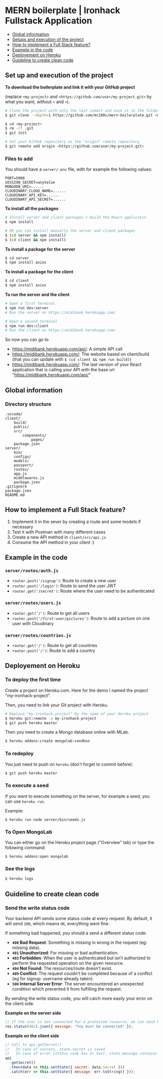 # MERN boilerplate | Ironhack Fullstack Application

- [Global information](#global-information)
- [Setups and execution of the project](#setups-and-execution-of-the-project)
- [How to implement a Full Stack feature?](#how-to-implement-a-full-stack-feature)
- [Example in the code](#example-in-the-code)
- [Deployement on Heroku](#deployement-on-heroku)
- [Guideline to create clean code](#guideline-to-create-clean-code)

## Set up and execution of the project

**To download the boilerplate and link it with your GitHub project**

(replace `<my-project>` and `<https://github.com/user/my-project.git>` by what you want, without `<` and `>`).

```sh
# Clone the project with only the last commit and save it in the folder <my-project>
$ git clone --depth=1 https://github.com/mc100s/mern-boilerplate.git <my-project>

$ cd <my-project>
$ rm -rf .git
$ git init

# Set your GitHub repository as the "origin" remote repository
$ git remote add origin <https://github.com/user/my-project.git>
```

### Files to add

You should have a `server/.env` file, with for example the following values:

```
PORT=5000
SESSION_SECRET=anyValue
MONGODB_URI=......
CLOUDINARY_CLOUD_NAME=......
CLOUDINARY_API_KEY=......
CLOUDINARY_API_SECRET=......
```

**To install all the packages**

```sh
# Install server and client packages + build the React applicatin
$ npm install

# OR you can install manually the server and client packages
$ (cd server && npm install)
$ (cd client && npm install)
```

**To install a package for the server**

```sh
$ cd server
$ npm install axios
```

**To install a package for the client**

```sh
$ cd client
$ npm install axios
```

**To run the server and the client**

```sh
# Open a first terminal
$ npm run dev:server
# Run the server on https://midibank.herokuapp.com/

# Open a second terminal
$ npm run dev:client
# Run the client on https://midibank.herokuapp.com/
```

So now you can go to

- https://midibank.herokuapp.com/api/: A simple API call
- https://midibank.herokuapp.com/: The website based on client/build (that you can update with `$ (cd client && npm run build)`)
- https://midibank.herokuapp.com/: The last version of your React application that is calling your API with the base url "https://midibank.herokuapp.com/api/"

## Global information

### Directory structure

```
.vscode/
client/
    build/
    public/
    src/
        components/
            pages/
    package.json
server/
    bin/
    configs/
    models/
    passport/
    routes/
    app.js
    middlewares.js
    package.json
.gitignore
package.json
README.md
```

## How to implement a Full Stack feature?

1. Implement it in the sever by creating a route and some models if necessary
2. Test it with Postman with many different cases
3. Create a new API method in `client/src/api.js`
4. Consume the API method in your client :)

## Example in the code

### `server/routes/auth.js`

- `router.post('/signup')`: Route to create a new user
- `router.post('/login')`: Route to send the user JWT
- `router.get('/secret')`: Route where the user need to be authenticated

### `server/routes/users.js`

- `router.get('/')`: Route to get all users
- `router.post('/first-user/pictures')`: Route to add a picture on one user with Cloudinary

<!-- TODO: give instructions for Cloudinary -->
<!-- TODO: give instructions for route guards -->

### `server/routes/countries.js`

- `router.get('/')`: Route to get all countries
- `router.post('/')`: Route to add a country

## Deployement on Heroku

### To deploy the first time

Create a project on Heroku.com. Here for the demo I named the project "my-ironhack-project".

Then, you need to link your Git project with Heroku.

```sh
# Replace "my-ironhack-project" by the name of your Heroku project
$ heroku git:remote -a my-ironhack-project
$ git push heroku master
```

Then you need to create a Mongo database online with MLab.

```sh
$ heroku addons:create mongolab:sandbox
```

### To redeploy

You just need to push on `heroku` (don't forget to commit before):

```sh
$ git push heroku master
```

### To execute a seed

If you want to execute something on the server, for example a seed, you can use `heroku run`.

Example:

```
$ heroku run node server/bin/seeds.js
```

### To Open MongoLab

You can either go on the Heroku project page ("Overview" tab) or type the following command:

```
$ heroku addons:open mongolab
```

### See the logs

```sh
$ heroku logs
```

## Guideline to create clean code

### Send the write status code

Your backend API sends some status code at every request. By default, it will send `200`, which means `OK`, everything went fine.

If something bad happened, you should a send a different status code:

- **`400` Bad Request**: Something is missing in wrong in the request (eg: missing data).
- **`401` Unauthorized**: For missing or bad authentication.
- **`403` Forbidden**: When the user is authenticated but isn’t authorized to perform the requested operation on the given resource.
- **`404` Not Found**: The resources/route doesn't exist.
- **`409` Conflict**: The request couldn't be completed because of a conflict (eg for signup: username already taken).
- **`500` Internal Server Error**: The server encountered an unexpected condition which prevented it from fulfilling the request.

By sending the write status code, you will catch more easily your error on the client side.

**Example on the server side**

```js
// If the user is not connected for a protected resource, we can send him this
res.status(401).json({ message: "You must be connected" });
```

**Example on the client side**

```js
// Call to api.getSecret()
//   In case of success, state.secret is saved
//   In case of error (status code 4xx or 5xx), state.message contains the message from the error
api
  .getSecret()
  .then(data => this.setState({ secret: data.secret }))
  .catch(err => this.setState({ message: err.toString() }));
```

<!-- TODO: find a way to check if we are still loggedIn when we load the application -->
